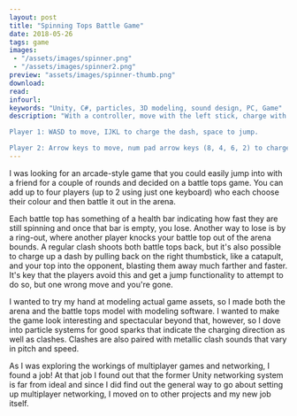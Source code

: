 ```yaml
---
layout: post
title: "Spinning Tops Battle Game"
date: 2018-05-26
tags: game
images:
 - "/assets/images/spinner.png"
 - "/assets/images/spinner2.png"
preview: "assets/images/spinner-thumb.png"
download:
read:
infourl:
keywords: "Unity, C#, particles, 3D modeling, sound design, PC, Game"
description: "With a controller, move with the left stick, charge with the right stick and jump with A or Y.

Player 1: WASD to move, IJKL to charge the dash, space to jump.

Player 2: Arrow keys to move, num pad arrow keys (8, 4, 6, 2) to charge the dash, num pad enter to jump."
---
```


I was looking for an arcade-style game that you could easily jump into with a friend for a couple of rounds and decided on a battle tops game. You can add up to four players (up to 2 using just one keyboard) who each choose their colour and then battle it out in the arena.

Each battle top has something of a health bar indicating how fast they are still spinning and once that bar is empty, you lose. Another way to lose is by a ring-out, where another player knocks your battle top out of the arena bounds. A regular clash shoots both battle tops back, but it's also possible to charge up a dash by pulling back on the right thumbstick, like a catapult, and your top into the opponent, blasting them away much farther and faster. It's key that the players avoid this and get a jump functionality to attempt to do so, but one wrong move and you're gone.

I wanted to try my hand at modeling actual game assets, so I made both the arena and the battle tops model with modeling software. I wanted to make the game look interesting and spectacular beyond that, however, so I dove into particle systems for good sparks that indicate the charging direction as well as clashes. Clashes are also paired with metallic clash sounds that vary in pitch and speed.

As I was exploring the workings of multiplayer games and networking, I found a job! At that job I found out that the former Unity networking system is far from ideal and since I did find out the general way to go about setting up multiplayer networking, I moved on to other projects and my new job itself.